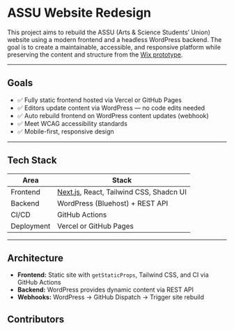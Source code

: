 # ASSU Website Redesign

This project aims to rebuild the ASSU (Arts & Science Students’ Union) website using a modern frontend and a headless WordPress backend. The goal is to create a maintainable, accessible, and responsive platform while preserving the content and structure from the [Wix prototype](https://jennykwon0712.wixsite.com/u-of-t-assu).

---

## Goals

- ✅ Fully static frontend hosted via Vercel or GitHub Pages
- ✅ Editors update content via WordPress — no code edits needed
- ✅ Auto rebuild frontend on WordPress content updates (webhook)
- ✅ Meet WCAG accessibility standards
- ✅ Mobile-first, responsive design

---

## Tech Stack

| Area       | Stack                                                          |
| ---------- | -------------------------------------------------------------- |
| Frontend   | [Next.js](https://nextjs.org/), React, Tailwind CSS, Shadcn UI |
| Backend    | WordPress (Bluehost) + REST API                                |
| CI/CD      | GitHub Actions                                                 |
| Deployment | Vercel or GitHub Pages                                         |

---

## Architecture

- **Frontend:** Static site with `getStaticProps`, Tailwind CSS, and CI via GitHub Actions
- **Backend:** WordPress provides dynamic content via REST API
- **Webhooks:** WordPress → GitHub Dispatch → Trigger site rebuild

## Contributors
